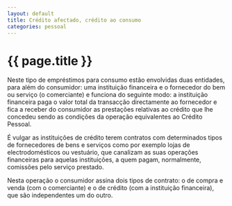 ```yaml
---
layout: default
title: Crédito afectado, crédito ao consumo
categories: pessoal
---
```


# {{ page.title }}

Neste tipo de empréstimos para consumo estão envolvidas duas entidades, para além do consumidor: uma instituição financeira e o fornecedor do bem ou serviço (o comerciante) e funciona do seguinte modo: a instituição financeira paga o valor total da transacção directamente ao fornecedor e fica a receber do consumidor as prestações relativas ao crédito que lhe concedeu sendo as condições da operação equivalentes ao Crédito Pessoal.

É vulgar as instituições de crédito terem contratos com determinados tipos de fornecedores de bens e serviços como por exemplo lojas de electrodomésticos ou vestuário, que canalizam as suas operações financeiras para aquelas instituições, a quem pagam, normalmente, comissões pelo serviço prestado.

Nesta operação o consumidor assina dois tipos de contrato: o de compra e venda (com o comerciante) e o de crédito (com a instituição financeira), que são independentes um do outro.